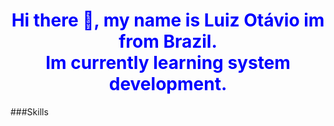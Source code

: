 <div align=center>
<h1 style="font-weight: 700; color: blue;"> Hi there 👋, my name is Luiz Otávio im from Brazil. <br> Im currently learning system development. </h1>
</div>
###Skills


